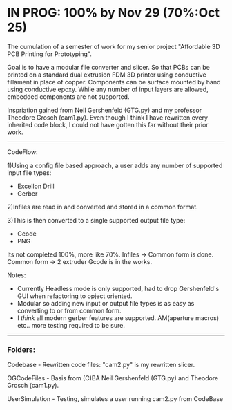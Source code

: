 # IN PROG: 100% by Nov 29 (70%:Oct 25)
The cumulation of a semester of work for my senior project "Affordable 3D PCB Printing for Prototyping".

Goal is to have a modular file converter and slicer. 
So that PCBs can be printed on a standard dual extrusion FDM 3D printer using conductive fillament in place of copper.
Components can be surface mounted by hand using conductive epoxy. 
While any number of input layers are allowed, embedded components are not supported.

Inspriation gained from Neil Gershenfeld (GTG.py) and my professor Theodore Grosch (cam1.py).
Even though I think I have rewritten every inherited code block, I could not have gotten this far without their prior work.

---------------------------------------------------------------------------------------------------------

CodeFlow:

1)Using a config file based approach, a user adds any number of supported input file types: 
   - Excellon Drill
   - Gerber

2)Infiles are read in and converted and stored in a common format.

3)This is then converted to a single supported output file type: 
   - Gcode
   - PNG

Its not completed 100%, more like 70%. Infiles -> Common form is done. Common form -> 2 extruder Gcode is in the works.   


Notes:
- Currently Headless mode is only supported, had to drop Gershenfeld's GUI when refactoring to opject oriented.
- Modular so adding new input or output file types is as easy as converting to or from common form.
- I *think* all modern gerber features are supported. AM(aperture macros) etc.. more testing required to be sure.

---------------------------------------------------------------------------------------------------------


### Folders:
Codebase
    - Rewritten code files: "cam2.py" is my rewritten slicer.

OGCodeFiles
    - Basis from (C)BA Neil Gershenfeld (GTG.py) and Theodore Grosch (cam1.py).

UserSimulation
    - Testing, simulates a user running cam2.py from CodeBase
